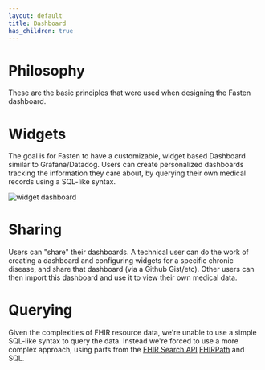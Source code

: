 ```yaml
---
layout: default
title: Dashboard
has_children: true
---
```


# Philosophy

These are the basic principles that were used when designing the Fasten dashboard.

# Widgets

The goal is for Fasten to have a customizable, widget based Dashboard similar to Grafana/Datadog.
Users can create personalized dashboards tracking the information they care about, by querying their own medical records using a SQL-like syntax.

![widget dashboard](../img/screenshots/widget-dashboard.png)

# Sharing

Users can "share" their dashboards. A technical user can do the work of creating a dashboard and configuring
widgets for a specific chronic disease, and share that dashboard (via a Github Gist/etc).
Other users can then import this dashboard and use it to view their own medical data.

# Querying

Given the complexities of FHIR resource data, we're unable to use a simple SQL-like syntax to query the data.
Instead we're forced to use a more complex approach, using parts from the [FHIR Search API](https://www.hl7.org/fhir/search.html)
[FHIRPath](https://hl7.org/fhir/fhirpath.html) and SQL.



